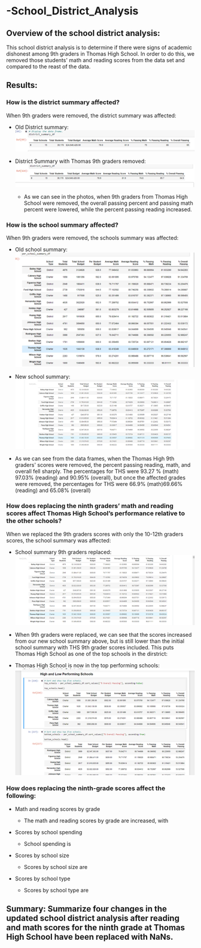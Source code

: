# -School_District_Analysis

## Overview of the school district analysis: 
This school district analysis is to determine if there were signs of academic dishonest among 9th graders in Thomas High School. In order to do this, we removed those students' math and reading scores from the data set and compared to the reast of the data.  

## Results: 

### How is the district summary affected?
When 9th graders were removed, the district summary was affected:
  
- Old District summary:
  ![Old District Summary](https://raw.githubusercontent.com/ecost95/-School_District_Analysis/main/OldDistrictSummary.png)
  
- District Summary with Thomas 9th graders removed:
  ![Old District Summary](https://raw.githubusercontent.com/ecost95/-School_District_Analysis/main/NewDistrictSummary.png)
  
  - As we can see in the photos, when 9th graders from Thomas High School were removed, the overall passing percent and passing math percent were lowered, while the percent passing reading increased. 
  
### How is the school summary affected?
When 9th graders were removed, the schools summary was affected:
  
- Old school summary:
  ![old School Summary](https://raw.githubusercontent.com/ecost95/-School_District_Analysis/main/perschoolinitialdf.png)
  
- New school summary:
  ![New School Summary](https://github.com/ecost95/-School_District_Analysis/blob/main/InitialPerSchoolSummary.png)
  
- As we can see from the data frames, when the Thomas High 9th graders' scores were removed, the percent passing reading, math, and overall fell sharply. The percentages for THS were 93.27 % (math) 97.03% (reading) and 90.95% (overall), but once the affected grades were removed, the percentages for THS were 66.9% (math)69.66% (reading) and 65.08% (overall)
  
### How does replacing the ninth graders’ math and reading scores affect Thomas High School’s performance relative to the other schools?
When we replaced the 9th graders scores with only the 10-12th graders scores, the school summary was affected:
  
 - School summary 9th graders replaced:
 ![School Summary 9th grade replaced](https://github.com/ecost95/-School_District_Analysis/blob/main/THS_10_12_DF.png)
 
 - When 9th graders were replaced, we can see that the scores increased from our new school summary above, but is still lower than the initial school summary with THS 9th grader scores included. This puts Thomas High School as one of the top schools in the dirstrict:

 - Thomas High School is now in the top performing schools:
  ![New Top Performing Schools](https://github.com/ecost95/-School_District_Analysis/blob/main/HighLowPerformingNew.png)
  
### How does replacing the ninth-grade scores affect the following:
- Math and reading scores by grade
  - The math and reading scores by grade are increased, with 

- Scores by school spending
  - School spending is
  
- Scores by school size
  - Scores by school size are 
  
- Scores by school type
  - Scores by school type are 
  
## Summary: Summarize four changes in the updated school district analysis after reading and math scores for the ninth grade at Thomas High School have been replaced with NaNs.
